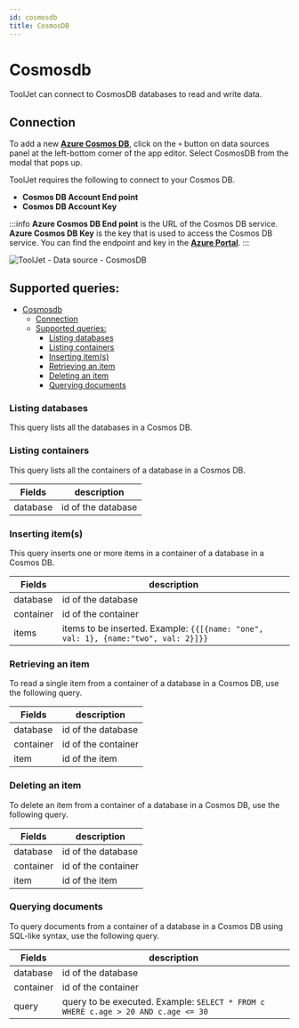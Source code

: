 ```yaml
---
id: cosmosdb
title: CosmosDB
---
```

# Cosmosdb

ToolJet can connect to CosmosDB databases to read and write data. 


## Connection

To add a new **[Azure Cosmos DB](https://docs.microsoft.com/en-us/javascript/api/overview/azure/cosmos-readme?view=azure-node-latest#key-concepts)**, click on the `+` button on data sources panel at the left-bottom corner of the app editor. Select CosmosDB from the modal that pops up.

ToolJet requires the following to connect to your Cosmos DB.

- **Cosmos DB Account End point**
- **Cosmos DB Account Key**

:::info
**Azure Cosmos DB End point** is the URL of the Cosmos DB service.
**Azure Cosmos DB Key** is the key that is used to access the Cosmos DB service.
You can find the endpoint and key in the **[Azure Portal](https://portal.azure.com/)**.
:::

<div style={{textAlign: 'center'}}>

![ToolJet - Data source - CosmosDB](/img/datasource-reference/cosmosdb/cosmosdb-connect.png)

</div>


## Supported queries: 
- [Cosmosdb](#cosmosdb)
  - [Connection](#connection)
  - [Supported queries:](#supported-queries)
    - [Listing databases](#listing-databases)
    - [Listing containers](#listing-containers)
    - [Inserting item(s)](#inserting-items)
    - [Retrieving an item](#retrieving-an-item)
    - [Deleting an item](#deleting-an-item)
    - [Querying documents](#querying-documents)




### Listing databases
This query lists all the databases in a Cosmos DB.

### Listing containers
This query lists all the containers of a database in a Cosmos DB.

| Fields      | description |
| ----------- | ----------- |
| database    | id of the database |

### Inserting item(s)
This query inserts one or more items in a container of a database in a Cosmos DB.

| Fields      | description |
| ----------- | ----------- |
| database    | id of the database |
| container   | id of the container |
| items       | items to be inserted. Example: `{{[{name: "one", val: 1}, {name:"two", val: 2}]}}` |

### Retrieving an item
To read a single item from a container of a database in a Cosmos DB, use the following query.

| Fields      | description |
| ----------- | ----------- |
| database    | id of the database |
| container   | id of the container |
| item        | id of the item |


### Deleting an item
To delete an item from a container of a database in a Cosmos DB, use the following query.

| Fields      | description |
| ----------- | ----------- |
| database    | id of the database |
| container   | id of the container |
| item        | id of the item |


### Querying documents
To query documents from a container of a database in a Cosmos DB using SQL-like syntax, use the following query.

| Fields      | description |
| ----------- | ----------- |
| database    | id of the database |
| container   | id of the container |
| query       | query to be executed. Example: `SELECT * FROM c WHERE c.age > 20 AND c.age <= 30` |